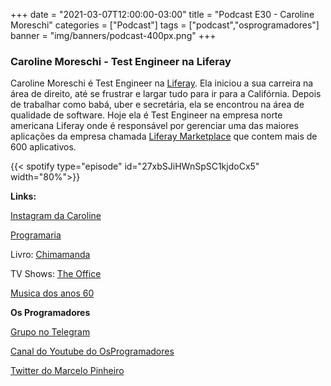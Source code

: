 +++
date = "2021-03-07T12:00:00-03:00"
title = "Podcast E30 - Caroline Moreschi"
categories = ["Podcast"]
tags = ["podcast","osprogramadores"]
banner = "img/banners/podcast-400px.png"
+++

### Caroline Moreschi - Test Engineer na Liferay

Caroline Moreschi é Test Engineer na [Liferay](https://www.liferay.com/). Ela iniciou a sua carreira na área de direito, até se frustrar e largar tudo para ir para a Califórnia. Depois de trabalhar como babá, uber e secretária, ela se encontrou na área de qualidade de software. Hoje ela é Test Engineer na empresa norte americana Liferay onde é responsável por gerenciar uma das maiores aplicações da empresa chamada [Liferay Marketplace](https://marketplace.liferay.dev/) que contem mais de 600 aplicativos.


{{< spotify type="episode" id="27xbSJiHWnSpSC1kjdoCx5" width="80%">}}


**Links:**

[Instagram da Caroline](https://www.instagram.com/carolmoreschi_/)

[Programaria](https://www.programaria.org/)

Livro: [Chimamanda](https://www.chimamanda.com/books/)

TV Shows: [The Office](https://www.imdb.com/title/tt0386676/)

[Musica dos anos 60](https://open.spotify.com/playlist/57e7bKA7nSh56a0p3zurav?si=f55aea0d5f68447c)


**Os Programadores**

[Grupo no Telegram](https://t.me/osprogramadores)

[Canal do Youtube do OsProgramadores](https://www.youtube.com/channel/UCt_YNYGl6K5yNXlXEQDdwWg?view_as=subscriber)

[Twitter do Marcelo Pinheiro](https://twitter.com/mpinheir)
